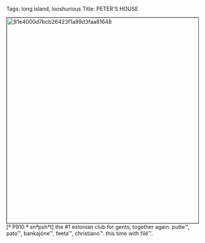 Tags: long island, looshurious
Title: PETER'S HOUSE
  
<p><img src="https://objects.hbvu.su/blotpix/looshurious/IMG_636380962.jpeg" width=540 height=540 alt="81e4000d7bcb26423f1a89d3faa81648" border=1>
[ª P910 ª snªpsh*t] the #1 estonian club for gents, together again. putte™, pato™, bankajóne™, feeta™, christiano™.
this time with filé™.